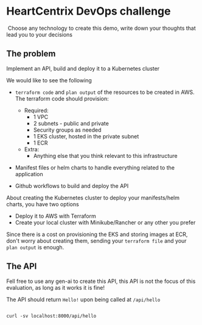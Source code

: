 # HeartCentrix DevOps challenge

​
Choose any technology to create this demo, write down your thoughts that lead you to your decisions

## The problem

Implement an API, build and deploy it to a Kubernetes cluster

We would like to see the following​

* `terraform code` and `plan output` of the resources to be created in AWS. The terraform code should provision:

    * Required: 
        * 1 VPC
        * 2 subnets - public and private
        * Security groups as needed
        * 1 EKS cluster, hosted in the private subnet
        * 1 ECR
    * Extra:
        * Anything else that you think relevant to this infrastructure
* Manifest files or helm charts to handle everything related to the application
* Github workflows to build and deploy the API
​

About creating the Kubernetes cluster to deploy your manifests/helm charts, you have two options
* Deploy it to AWS with Terraform
* Create your local cluster with Minikube/Rancher or any other you prefer

Since there is a cost on provisioning the EKS and storing images at ECR, don't worry about creating them, sending your `terraform file` and your `plan output` is enough.

## The API

Fell free to use any gen-ai to create this API, this API is not the focus of this evaluation, as long as it works it is fine!

The API should return `Hello!` upon being called at `/api/hello`

```

curl -sv localhost:8000/api/hello 

```